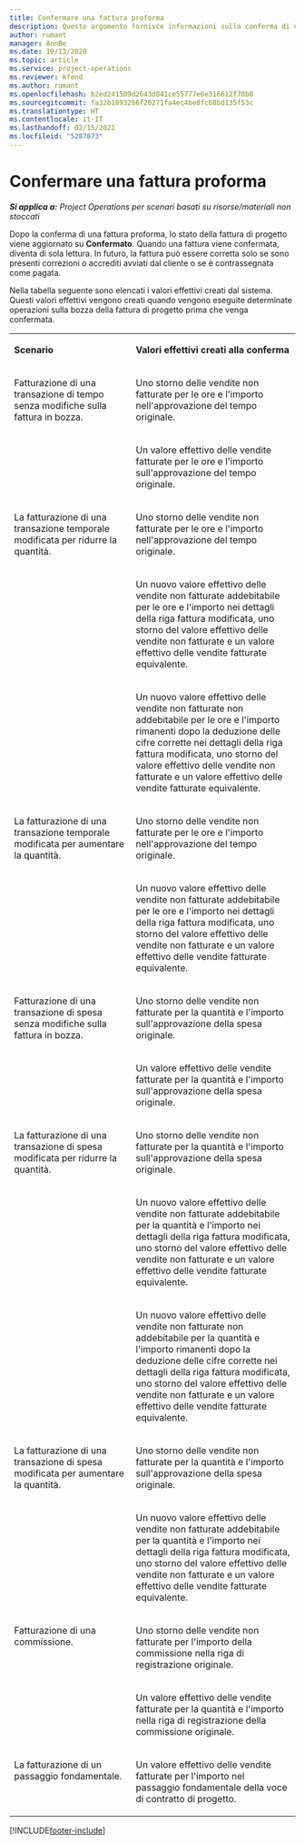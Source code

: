 ```yaml
---
title: Confermare una fattura proforma
description: Questo argomento fornisce informazioni sulla conferma di una fattura proforma.
author: rumant
manager: AnnBe
ms.date: 10/13/2020
ms.topic: article
ms.service: project-operations
ms.reviewer: kfend
ms.author: rumant
ms.openlocfilehash: b2ed241509d2643d841ce55777e6e316612f70b8
ms.sourcegitcommit: fa32b1893286f20271fa4ec4be8fc68bd135f53c
ms.translationtype: HT
ms.contentlocale: it-IT
ms.lasthandoff: 02/15/2021
ms.locfileid: "5287873"
---
```

# <a name="confirm-a-proforma-invoice"></a>Confermare una fattura proforma

_**Si applica a:** Project Operations per scenari basati su risorse/materiali non stoccati_

Dopo la conferma di una fattura proforma, lo stato della fattura di progetto viene aggiornato su **Confermato**. Quando una fattura viene confermata, diventa di sola lettura. In futuro, la fattura può essere corretta solo se sono presenti correzioni o accrediti avviati dal cliente o se è contrassegnata come pagata.

Nella tabella seguente sono elencati i valori effettivi creati dal sistema. Questi valori effettivi vengono creati quando vengono eseguite determinate operazioni sulla bozza della fattura di progetto prima che venga confermata.

<table border="0" cellspacing="0" cellpadding="0">
    <tbody>
        <tr>
            <td width="416" valign="top">
                <p>
                    <strong>Scenario</strong>
                </p>
            </td>
            <td width="608" valign="top">
                <p>
                    <strong>Valori effettivi creati alla conferma</strong>
                </p>
            </td>
        </tr>
        <tr>
            <td width="216" rowspan="2" valign="top">
                <p>
Fatturazione di una transazione di tempo senza modifiche sulla fattura in bozza.
                </p>
            </td>
            <td width="408" valign="top">
                <p>
Uno storno delle vendite non fatturate per le ore e l'importo nell'approvazione del tempo originale.
                </p>
            </td>
        </tr>
        <tr>
            <td width="408" valign="top">
                <p>
Un valore effettivo delle vendite fatturate per le ore e l'importo sull'approvazione del tempo originale.
                </p>
            </td>
        </tr>
        <tr>
            <td width="216" rowspan="3" valign="top">
                <p>
La fatturazione di una transazione temporale modificata per ridurre la quantità.
                </p>
            </td>
            <td width="408" valign="top">
                <p>
Uno storno delle vendite non fatturate per le ore e l'importo nell'approvazione del tempo originale.
                </p>
            </td>
        </tr>
        <tr>
            <td width="408" valign="top">
                <p>
Un nuovo valore effettivo delle vendite non fatturate addebitabile per le ore e l'importo nei dettagli della riga fattura modificata, uno storno del valore effettivo delle vendite non fatturate e un valore effettivo delle vendite fatturate equivalente.
                </p>
            </td>
        </tr>
        <tr>
            <td width="408" valign="top">
                <p>
Un nuovo valore effettivo delle vendite non fatturate non addebitabile per le ore e l'importo rimanenti dopo la deduzione delle cifre corrette nei dettagli della riga fattura modificata, uno storno del valore effettivo delle vendite non fatturate e un valore effettivo delle vendite fatturate equivalente.
                </p>
            </td>
        </tr>
        <tr>
            <td width="216" rowspan="2" valign="top">
                <p>
La fatturazione di una transazione temporale modificata per aumentare la quantità.
                </p>
            </td>
            <td width="408" valign="top">
                <p>
Uno storno delle vendite non fatturate per le ore e l'importo nell'approvazione del tempo originale.
                </p>
            </td>
        </tr>
        <tr>
            <td width="408" valign="top">
                <p>
Un nuovo valore effettivo delle vendite non fatturate addebitabile per le ore e l'importo nei dettagli della riga fattura modificata, uno storno del valore effettivo delle vendite non fatturate e un valore effettivo delle vendite fatturate equivalente.
                </p>
            </td>
        </tr>
        <tr>
            <td width="216" rowspan="2" valign="top">
                <p>
Fatturazione di una transazione di spesa senza modifiche sulla fattura in bozza.
                </p>
            </td>
            <td width="408" valign="top">
                <p>
Uno storno delle vendite non fatturate per la quantità e l'importo sull'approvazione della spesa originale.
                </p>
            </td>
        </tr>
        <tr>
            <td width="408" valign="top">
                <p>
Un valore effettivo delle vendite fatturate per la quantità e l'importo sull'approvazione della spesa originale.
                </p>
            </td>
        </tr>
        <tr>
            <td width="216" rowspan="3" valign="top">
                <p>
La fatturazione di una transazione di spesa modificata per ridurre la quantità.
                </p>
            </td>
            <td width="408" valign="top">
                <p>
Uno storno delle vendite non fatturate per la quantità e l'importo sull'approvazione della spesa originale.
                </p>
            </td>
        </tr>
        <tr>
            <td width="408" valign="top">
                <p>
Un nuovo valore effettivo delle vendite non fatturate addebitabile per la quantità e l'importo nei dettagli della riga fattura modificata, uno storno del valore effettivo delle vendite non fatturate e un valore effettivo delle vendite fatturate equivalente. 
                </p>
            </td>
        </tr>
        <tr>
            <td width="408" valign="top">
                <p>
Un nuovo valore effettivo delle vendite non fatturate non addebitabile per la quantità e l'importo rimanenti dopo la deduzione delle cifre corrette nei dettagli della riga fattura modificata, uno storno del valore effettivo delle vendite non fatturate e un valore effettivo delle vendite fatturate equivalente.
                </p>
            </td>
        </tr>
        <tr>
            <td width="216" rowspan="2" valign="top">
                <p>
La fatturazione di una transazione di spesa modificata per aumentare la quantità.
                </p>
            </td>
            <td width="408" valign="top">
                <p>
Uno storno delle vendite non fatturate per la quantità e l'importo sull'approvazione della spesa originale.
                </p>
            </td>
        </tr>
        <tr>
            <td width="408" valign="top">
                <p>
Un nuovo valore effettivo delle vendite non fatturate addebitabile per la quantità e l'importo nei dettagli della riga fattura modificata, uno storno del valore effettivo delle vendite non fatturate e un valore effettivo delle vendite fatturate equivalente.
                </p>
            </td>
        </tr>
        <tr>
            <td width="216" rowspan="2" valign="top">
                <p>
Fatturazione di una commissione.
                </p>
            </td>
            <td width="408" valign="top">
                <p>
Uno storno delle vendite non fatturate per l'importo della commissione nella riga di registrazione originale.
                </p>
            </td>
        </tr>
        <tr>
            <td width="408" valign="top">
                <p>
Un valore effettivo delle vendite fatturate per la quantità e l'importo nella riga di registrazione della commissione originale.
                </p>
            </td>
        </tr>
        <tr>
            <td width="216" valign="top">
                <p>
La fatturazione di un passaggio fondamentale.
                </p>
            </td>
            <td width="408" valign="top">
                <p>
Un valore effettivo delle vendite fatturate per l'importo nel passaggio fondamentale della voce di contratto di progetto.
                </p>
            </td>
        </tr>
    </tbody>
</table>


[!INCLUDE[footer-include](../includes/footer-banner.md)]